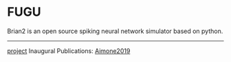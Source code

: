 # FUGU
Brian2 is an open source spiking neural network simulator based on python.

---
[project](https://github.com/SNL-NERL/Fugu)
Inaugural Publications: [Aimone2019](https://doi.org/10.1145/3354265.3354268)
